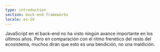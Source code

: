 ```yaml
---
type: introduction
section: back-end-frameworks
locale: es-SV
---
```

 JavaScript en el back-end no ha visto ningún avance importante en los últimos años.
Pero en comparación con el ritmo frenético del resto del ecosistema,
muchos dirán que esto es una bendición, no una maldición.